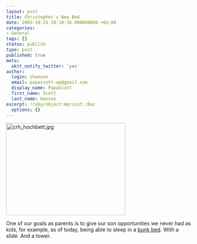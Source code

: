 ```yaml
---
layout: post
title: Christopher's New Bed
date: 2003-10-25 20:10:36.000000000 +02:00
categories:
- General
tags: []
status: publish
type: post
published: true
meta:
  aktt_notify_twitter: 'yes'
author:
  login: shanson
  email: papascott-wp@gmail.com
  display_name: PapaScott
  first_name: Scott
  last_name: Hanson
excerpt: !ruby/object:Hpricot::Doc
  options: {}
---
```

<p><img alt="crh_hochbett.jpg" src="https://www.papascott.de/wordpress/wp-content/uploads/2003/10/crh_hochbett.jpg" width="325" height="251" border="0" /></p>
<p>One of our goals as parents is to give our son opportunities we never had as kids, for example, as of today, being able to sleep in a <a title="Christopher's New Bed: Waving" href="http://papascott.typepad.com/photos/christophers_new_bed/img_0116.html">bunk bed</a>. With a slide. And a tower.</p>
